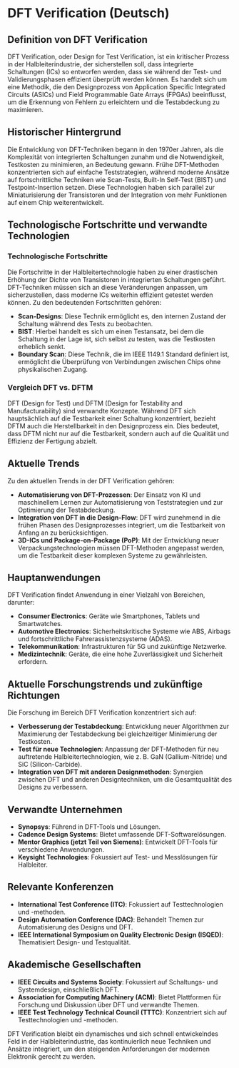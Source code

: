 # DFT Verification (Deutsch)

## Definition von DFT Verification

DFT Verification, oder Design for Test Verification, ist ein kritischer Prozess in der Halbleiterindustrie, der sicherstellen soll, dass integrierte Schaltungen (ICs) so entworfen werden, dass sie während der Test- und Validierungsphasen effizient überprüft werden können. Es handelt sich um eine Methodik, die den Designprozess von Application Specific Integrated Circuits (ASICs) und Field Programmable Gate Arrays (FPGAs) beeinflusst, um die Erkennung von Fehlern zu erleichtern und die Testabdeckung zu maximieren.

## Historischer Hintergrund

Die Entwicklung von DFT-Techniken begann in den 1970er Jahren, als die Komplexität von integrierten Schaltungen zunahm und die Notwendigkeit, Testkosten zu minimieren, an Bedeutung gewann. Frühe DFT-Methoden konzentrierten sich auf einfache Teststrategien, während moderne Ansätze auf fortschrittliche Techniken wie Scan-Tests, Built-In Self-Test (BIST) und Testpoint-Insertion setzen. Diese Technologien haben sich parallel zur Miniaturisierung der Transistoren und der Integration von mehr Funktionen auf einem Chip weiterentwickelt.

## Technologische Fortschritte und verwandte Technologien

### Technologische Fortschritte

Die Fortschritte in der Halbleitertechnologie haben zu einer drastischen Erhöhung der Dichte von Transistoren in integrierten Schaltungen geführt. DFT-Techniken müssen sich an diese Veränderungen anpassen, um sicherzustellen, dass moderne ICs weiterhin effizient getestet werden können. Zu den bedeutenden Fortschritten gehören:

- **Scan-Designs**: Diese Technik ermöglicht es, den internen Zustand der Schaltung während des Tests zu beobachten.
- **BIST**: Hierbei handelt es sich um einen Testansatz, bei dem die Schaltung in der Lage ist, sich selbst zu testen, was die Testkosten erheblich senkt.
- **Boundary Scan**: Diese Technik, die im IEEE 1149.1 Standard definiert ist, ermöglicht die Überprüfung von Verbindungen zwischen Chips ohne physikalischen Zugang.

### Vergleich DFT vs. DFTM

DFT (Design for Test) und DFTM (Design for Testability and Manufacturability) sind verwandte Konzepte. Während DFT sich hauptsächlich auf die Testbarkeit einer Schaltung konzentriert, bezieht DFTM auch die Herstellbarkeit in den Designprozess ein. Dies bedeutet, dass DFTM nicht nur auf die Testbarkeit, sondern auch auf die Qualität und Effizienz der Fertigung abzielt.

## Aktuelle Trends

Zu den aktuellen Trends in der DFT Verification gehören:

- **Automatisierung von DFT-Prozessen**: Der Einsatz von KI und maschinellem Lernen zur Automatisierung von Teststrategien und zur Optimierung der Testabdeckung.
- **Integration von DFT in die Design-Flow**: DFT wird zunehmend in die frühen Phasen des Designprozesses integriert, um die Testbarkeit von Anfang an zu berücksichtigen.
- **3D-ICs und Package-on-Package (PoP)**: Mit der Entwicklung neuer Verpackungstechnologien müssen DFT-Methoden angepasst werden, um die Testbarkeit dieser komplexen Systeme zu gewährleisten.

## Hauptanwendungen

DFT Verification findet Anwendung in einer Vielzahl von Bereichen, darunter:

- **Consumer Electronics**: Geräte wie Smartphones, Tablets und Smartwatches.
- **Automotive Electronics**: Sicherheitskritische Systeme wie ABS, Airbags und fortschrittliche Fahrerassistenzsysteme (ADAS).
- **Telekommunikation**: Infrastrukturen für 5G und zukünftige Netzwerke.
- **Medizintechnik**: Geräte, die eine hohe Zuverlässigkeit und Sicherheit erfordern.

## Aktuelle Forschungstrends und zukünftige Richtungen

Die Forschung im Bereich DFT Verification konzentriert sich auf:

- **Verbesserung der Testabdeckung**: Entwicklung neuer Algorithmen zur Maximierung der Testabdeckung bei gleichzeitiger Minimierung der Testkosten.
- **Test für neue Technologien**: Anpassung der DFT-Methoden für neu auftretende Halbleitertechnologien, wie z. B. GaN (Gallium-Nitride) und SiC (Silicon-Carbide).
- **Integration von DFT mit anderen Designmethoden**: Synergien zwischen DFT und anderen Designtechniken, um die Gesamtqualität des Designs zu verbessern.

## Verwandte Unternehmen

- **Synopsys**: Führend in DFT-Tools und Lösungen.
- **Cadence Design Systems**: Bietet umfassende DFT-Softwarelösungen.
- **Mentor Graphics (jetzt Teil von Siemens)**: Entwickelt DFT-Tools für verschiedene Anwendungen.
- **Keysight Technologies**: Fokussiert auf Test- und Messlösungen für Halbleiter.

## Relevante Konferenzen

- **International Test Conference (ITC)**: Fokussiert auf Testtechnologien und -methoden.
- **Design Automation Conference (DAC)**: Behandelt Themen zur Automatisierung des Designs und DFT.
- **IEEE International Symposium on Quality Electronic Design (ISQED)**: Thematisiert Design- und Testqualität.

## Akademische Gesellschaften

- **IEEE Circuits and Systems Society**: Fokussiert auf Schaltungs- und Systemdesign, einschließlich DFT.
- **Association for Computing Machinery (ACM)**: Bietet Plattformen für Forschung und Diskussion über DFT und verwandte Themen.
- **IEEE Test Technology Technical Council (TTTC)**: Konzentriert sich auf Testtechnologien und -methoden.

DFT Verification bleibt ein dynamisches und sich schnell entwickelndes Feld in der Halbleiterindustrie, das kontinuierlich neue Techniken und Ansätze integriert, um den steigenden Anforderungen der modernen Elektronik gerecht zu werden.